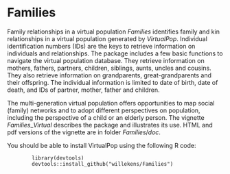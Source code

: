 # Families
Family relationships in a virtual population
$Families$ identifies family and kin relationships in a virtual population generated by $VirtualPop$. Individual identification numbers (IDs) are the keys to retrieve information on individuals and relationships. The package includes a few basic functions to navigate the virtual population database. They retrieve information on mothers, fathers, partners, children, siblings, aunts, uncles and cousins. They also retrieve information on grandparents, great-grandparents and their offspring. The individual information is limited to date of birth, date of death, and IDs of partner, mother, father and children. 

The multi-generation virtual population offers opportunities to map social (family) networks and to adopt different perspectives on population, including the perspective of a child or an elderly person. The vignette $Families\_Virtual$   describes the package and illustrates its use. HTML and pdf versions of the vignette are in folder $Families/doc$. 

You should be able to install VirtualPop using the following R code: 
```{r}
        library(devtools)
        devtools::install_github("willekens/Families")
```



